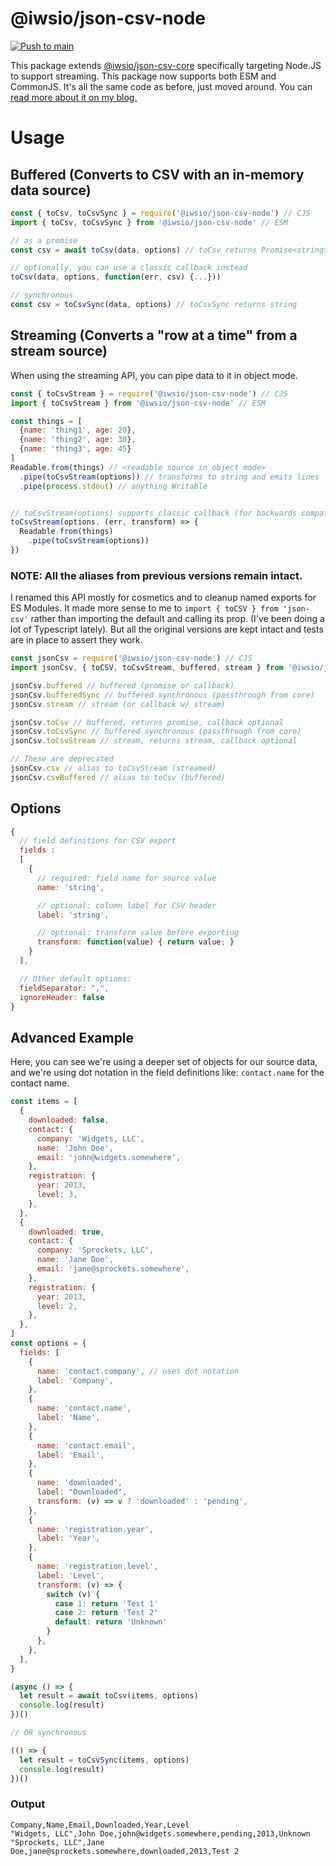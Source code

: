 # @iwsio/json-csv-node

[![Push to main](https://github.com/iwsllc/json-csv/actions/workflows/push-main.yml/badge.svg)](https://github.com/iwsllc/json-csv/actions/workflows/push-main.yml)

This package extends [@iwsio/json-csv-core](https://www.npmjs.com/package/@iwsio/json-csv-core) specifically targeting Node.JS to support streaming. This package now supports both ESM and CommonJS. It's all the same code as before, just moved around. You can [read more about it on my blog.](https://iws.io/2023/json-csv-v6)

# Usage
## Buffered (Converts to CSV with an in-memory data source)
```js
const { toCsv, toCsvSync } = require('@iwsio/json-csv-node') // CJS
import { toCsv, toCsvSync } from '@iwsio/json-csv-node' // ESM

// as a promise
const csv = await toCsv(data, options) // toCsv returns Promise<string>

// optionally, you can use a classic callback instead
toCsv(data, options, function(err, csv) {...}))

// synchronous
const csv = toCsvSync(data, options) // toCsvSync returns string
```
 
## Streaming (Converts a "row at a time" from a stream source)
When using the streaming API, you can pipe data to it in object mode.

```js
const { toCsvStream } = require('@iwsio/json-csv-node') // CJS
import { toCsvStream } from '@iwsio/json-csv-node' // ESM

const things = [
  {name: 'thing1', age: 20},
  {name: 'thing2', age: 30},
  {name: 'thing3', age: 45}
]
Readable.from(things) // <readable source in object mode>
  .pipe(toCsvStream(options)) // transforms to string and emits lines
  .pipe(process.stdout) // anything Writable


// toCsvStream(options) supports classic callback (for backwards compatibility)
toCsvStream(options, (err, transform) => {
  Readable.from(things)
    .pipe(toCsvStream(options))
})
```

### NOTE: All the aliases from previous versions remain intact.

I renamed this API mostly for cosmetics and to cleanup named exports for ES Modules. It made more sense to me to `import { toCSV } from 'json-csv'` rather than importing the default and calling its prop. (I've been doing a lot of Typescript lately). But all the original versions are kept intact and tests are in place to assert they work.

```js
const jsonCsv = require('@iwsio/json-csv-node') // CJS
import jsonCsv, { toCSV, toCsvStream, buffered, stream } from '@iwsio/json-csv-node' // ESM

jsonCsv.buffered // buffered (promise or callback)
jsonCsv.bufferedSync // buffered synchronous (passthrough from core)
jsonCsv.stream // stream (or callback w/ stream)

jsonCsv.toCsv // buffered, returns promise, callback optional
jsonCsv.toCsvSync // buffered synchronous (passthrough from core)
jsonCsv.toCsvStream // stream, returns stream, callback optional

// These are deprecated
jsonCsv.csv // alias to toCsvStream (streamed)
jsonCsv.csvBuffered // alias to toCsv (buffered)
```


## Options
```js
{
  // field definitions for CSV export
  fields :
  [
    {
      // required: field name for source value
      name: 'string',

      // optional: column label for CSV header
      label: 'string',

      // optional: transform value before exporting
      transform: function(value) { return value; }
    }
  ],

  // Other default options:
  fieldSeparator: ",",
  ignoreHeader: false
}
```

## Advanced Example
Here, you can see we're using a deeper set of objects for our source data, and we're using dot notation in the field definitions like: `contact.name` for the contact name. 

```javascript
const items = [
  {
    downloaded: false,
    contact: {
      company: 'Widgets, LLC',
      name: 'John Doe',
      email: 'john@widgets.somewhere',
    },
    registration: {
      year: 2013,
      level: 3,
    },
  },
  {
    downloaded: true,
    contact: {
      company: 'Sprockets, LLC',
      name: 'Jane Doe',
      email: 'jane@sprockets.somewhere',
    },
    registration: {
      year: 2013,
      level: 2,
    },
  },
]
const options = {
  fields: [
    {
      name: 'contact.company', // uses dot notation
      label: 'Company',
    },
    {
      name: 'contact.name',
      label: 'Name',
    },
    {
      name: 'contact.email',
      label: 'Email',
    },
    {
      name: 'downloaded',
      label: "Downloaded",
      transform: (v) => v ? 'downloaded' : 'pending',
    },
    {
      name: 'registration.year',
      label: 'Year',
    },
    {
      name: 'registration.level',
      label: 'Level',
      transform: (v) => {
        switch (v) {
          case 1: return 'Test 1'
          case 2: return 'Test 2'
          default: return 'Unknown'
        }
      },
    },
  ],
}

(async () => {
  let result = await toCsv(items, options)
  console.log(result)
})()

// OR synchronous

(() => {
  let result = toCsvSync(items, options)
  console.log(result)
})()
```

### Output
```
Company,Name,Email,Downloaded,Year,Level
"Widgets, LLC",John Doe,john@widgets.somewhere,pending,2013,Unknown
"Sprockets, LLC",Jane Doe,jane@sprockets.somewhere,downloaded,2013,Test 2
```
